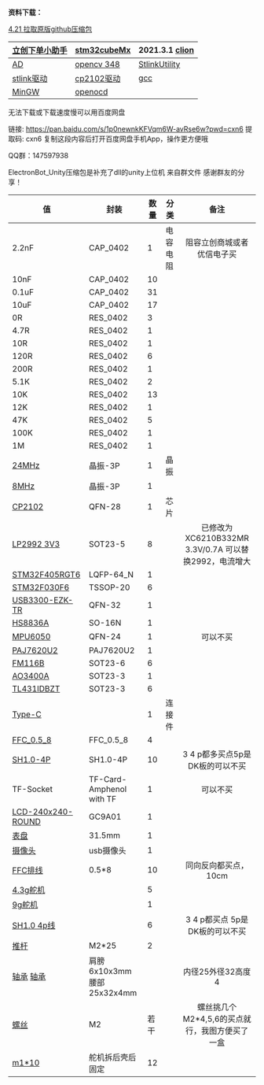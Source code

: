 **资料下载：**

[4.21 拉取原版github压缩包](https://link.jscdn.cn/sharepoint/aHR0cHM6Ly90eHA2NjYtbXkuc2hhcmVwb2ludC5jb20vOnU6L2cvcGVyc29uYWwvdHhwX3R4cDY2Nl9vbm1pY3Jvc29mdF9jb20vRVc3bFRJa2hVVjVDbDhLY2VtZTAwUWNCRWZPQlZEbFFUN0pZdjRZYnFPZHVYdz9lPXZFdUQ1NA.zip)						

| [立创下单小助手](https://link.jscdn.cn/sharepoint/aHR0cHM6Ly90eHA2NjYtbXkuc2hhcmVwb2ludC5jb20vOnU6L2cvcGVyc29uYWwvdHhwX3R4cDY2Nl9vbm1pY3Jvc29mdF9jb20vRVdqb1YwWTRCZHBIbmV0RzRuRXN5V1FCWTV5UERxSDN2d1QtM0FCWHFmVFNzdz9lPWpHYkt3UA.zip) | [stm32cubeMx](https://link.jscdn.cn/sharepoint/aHR0cHM6Ly90eHA2NjYtbXkuc2hhcmVwb2ludC5jb20vOnU6L2cvcGVyc29uYWwvdHhwX3R4cDY2Nl9vbm1pY3Jvc29mdF9jb20vRVNDVFFyTXZ4NFpQdDF4SUVjc1BaSklCNVV4dFZmM2hiVXIzWEdHZkJmTUhjQT9lPXFqenZ6Ng.zip) | 2021.3.1 [clion](https://link.jscdn.cn/sharepoint/aHR0cHM6Ly90eHA2NjYtbXkuc2hhcmVwb2ludC5jb20vOnU6L2cvcGVyc29uYWwvdHhwX3R4cDY2Nl9vbm1pY3Jvc29mdF9jb20vRWRySGJ5NHB4WXBLcHQ5UFR0ZnJXSE1CbUFfcnBxWGtCS0lCb3pmN3FFMVJHQT9lPU9jZ1V6MA.zip) |
| ------------------------------------------------------------ | ------------------------------------------------------------ | ------------------------------------------------------------ |
| [AD](https://link.jscdn.cn/sharepoint/aHR0cHM6Ly90eHA2NjYtbXkuc2hhcmVwb2ludC5jb20vOnU6L2cvcGVyc29uYWwvdHhwX3R4cDY2Nl9vbm1pY3Jvc29mdF9jb20vRVpLakJ0aVlsNUJQclZ1N09yZFk4X3NCMVhGeEstdUh5MmtJZGdtczFJRkRNZz9lPUNsQTF4SA.zip) | [opencv 348](https://link.jscdn.cn/sharepoint/aHR0cHM6Ly90eHA2NjYtbXkuc2hhcmVwb2ludC5jb20vOnU6L2cvcGVyc29uYWwvdHhwX3R4cDY2Nl9vbm1pY3Jvc29mdF9jb20vRVhhLTRxSkIxdzlLdlpvd0ZKajNZNklCbkJ1bjg4RGdLUHp0YWpPRkpqQnlzQT9lPTBlakFqbA..exe) | [StlinkUtility](https://link.jscdn.cn/sharepoint/aHR0cHM6Ly90eHA2NjYtbXkuc2hhcmVwb2ludC5jb20vOnU6L2cvcGVyc29uYWwvdHhwX3R4cDY2Nl9vbm1pY3Jvc29mdF9jb20vRVNVc2czZXdrckZNcDBva1dwNkZXcUlCamhmZjV4cHZsVzEtVEJQc1JoV29LQT9lPW1wZGJmUg.zip) |
| [stlink驱动](https://link.jscdn.cn/sharepoint/aHR0cHM6Ly90eHA2NjYtbXkuc2hhcmVwb2ludC5jb20vOnU6L2cvcGVyc29uYWwvdHhwX3R4cDY2Nl9vbm1pY3Jvc29mdF9jb20vRVJ6a0ZzUno0SDVJcEdBTTdCdjUxY1FCSXdGcGhiN1kxR0g0cWpKc19EWmhXdz9lPUl4dWdlVA.zip) | [cp2102驱动 ](https://link.jscdn.cn/sharepoint/aHR0cHM6Ly90eHA2NjYtbXkuc2hhcmVwb2ludC5jb20vOnU6L2cvcGVyc29uYWwvdHhwX3R4cDY2Nl9vbm1pY3Jvc29mdF9jb20vRWVkU2xyZzM5TlZNajFoNDF6Um9YandCdUpYc1I4WGlBNTZwSUZRUUVvM19mQT9lPXVDcDdUdg.zip) | [gcc](https://link.jscdn.cn/sharepoint/aHR0cHM6Ly90eHA2NjYtbXkuc2hhcmVwb2ludC5jb20vOnU6L2cvcGVyc29uYWwvdHhwX3R4cDY2Nl9vbm1pY3Jvc29mdF9jb20vRWR1V3pJWW9haVZDdEF1a3gwVERXY0FCaWhnV3YtREZ1M1JodkdreXRqckZMZz9lPTk4dllENw.zip) |
| [MinGW](https://link.jscdn.cn/sharepoint/aHR0cHM6Ly90eHA2NjYtbXkuc2hhcmVwb2ludC5jb20vOnU6L2cvcGVyc29uYWwvdHhwX3R4cDY2Nl9vbm1pY3Jvc29mdF9jb20vRVEzQ2d2bjhrZ1JQcFJtWGVRSGJEWElCNEJ1dnRxVHl6eElyMkoxT1VsdXRrdz9lPXRjbzVpdA.zip) | [openocd](https://link.jscdn.cn/sharepoint/aHR0cHM6Ly90eHA2NjYtbXkuc2hhcmVwb2ludC5jb20vOnU6L2cvcGVyc29uYWwvdHhwX3R4cDY2Nl9vbm1pY3Jvc29mdF9jb20vRVctazg0LUcwZ05NdDk3SGF0TFl3MXdCZ0VPY29QLWphLUhxTDd6THlHLUY1QT9lPTdJa0ROYg.zip) |                                                              |

无法下载或下载速度慢可以用百度网盘

链接: https://pan.baidu.com/s/1p0newnkKFVqm6W-avRse6w?pwd=cxn6 提取码: cxn6 复制这段内容后打开百度网盘手机App，操作更方便哦

QQ群：147597938

ElectronBot_Unity压缩包是补充了dll的unity上位机 来自群文件 感谢群友的分享！

| 值                                                           | 封装                       | 数量 | 分类     |                         备注                          |
| ------------------------------------------------------------ | -------------------------- | ---- | -------- | :---------------------------------------------------: |
| 2.2nF                                                        | CAP_0402                   | 1    | 电容电阻 |              阻容立创商城或者优信电子买               |
| 10nF                                                         | CAP_0402                   | 10   |          |                                                       |
| 0.1uF                                                        | CAP_0402                   | 31   |          |                                                       |
| 10uF                                                         | CAP_0402                   | 17   |          |                                                       |
| 0R                                                           | RES_0402                   | 3    |          |                                                       |
| 4.7R                                                         | RES_0402                   | 1    |          |                                                       |
| 10R                                                          | RES_0402                   | 1    |          |                                                       |
| 120R                                                         | RES_0402                   | 6    |          |                                                       |
| 200R                                                         | RES_0402                   | 1    |          |                                                       |
| 5.1K                                                         | RES_0402                   | 2    |          |                                                       |
| 10K                                                          | RES_0402                   | 13   |          |                                                       |
| 12K                                                          | RES_0402                   | 1    |          |                                                       |
| 47K                                                          | RES_0402                   | 5    |          |                                                       |
| 100K                                                         | RES_0402                   | 1    |          |                                                       |
| 1M                                                           | RES_0402                   | 1    |          |                                                       |
| [24MHz](https://item.taobao.com/item.htm?spm=a1z09.2.0.0.1f3c2e8df9Af9i&id=569633363622&_u=b20q7cgb7b7b) | 晶振-3P                    | 1    | 晶振     |                                                       |
| [8MHz](https://item.taobao.com/item.htm?spm=a1z09.2.0.0.1f3c2e8df9Af9i&id=569633363622&_u=b20q7cgb7b7b) | 晶振-3P                    | 1    |          |                                                       |
| [CP2102](https://item.taobao.com/item.htm?spm=a1z10.3-c-s.w4002-21223910208.11.38616a4bJvtoO5&id=522575454240) | QFN-28                     | 1    | 芯片     |                                                       |
| [LP2992 3V3](https://item.taobao.com/item.htm?spm=a1z09.2.0.0.29ee2e8dahZw7u&id=559236610497&_u=s20q7cgb15f7) | SOT23-5                    | 8    |          | 已修改为XC6210B332MR 3.3V/0.7A 可以替换2992，电流增大 |
| [STM32F405RGT6](https://item.taobao.com/item.htm?spm=2013.1.w4018-21223910180.7.37634c481b1TNL&scm=1007.11837.279802.0&id=522577756409&pvid=aa1f18aa-1d2d-4c48-aca4-2510d8bd8b76) | LQFP-64_N                  | 1    |          |                                                       |
| [STM32F030F6](https://item.taobao.com/item.htm?spm=a1z0d.6639537.1997196601.14.6ce87484rl1x1l&id=522554611977) | TSSOP-20                   | 6    |          |                                                       |
| [USB3300-EZK-TR](https://item.taobao.com/item.htm?spm=a1z09.2.0.0.1f3c2e8df9Af9i&id=615706097828&_u=b20q7cgb7b9f) | QFN-32                     | 1    |          |                                                       |
| [HS8836A](https://detail.tmall.com/item.htm?areaId=370200&cat_id=2&id=622686776816&is_b=1&rn=012d1283f6082d96b68273b8aa71ba9c&skuId=4579453447881&spm=a220m.1000858.1000725.16.100120c7B8uvTI&user_id=2206972742543) | SO-16N                     | 1    |          |                                                       |
| [MPU6050](https://item.taobao.com/item.htm?spm=a1z10.3-c-s.w4002-21223910208.13.12246a4bkkMiAU&id=522575310310) | QFN-24                     | 1    |          |                       可以不买                        |
| [PAJ7620U2](https://item.taobao.com/item.htm?spm=a1z09.2.0.0.1f3c2e8df9Af9i&id=571178228286&_u=b20q7cgb3b28) | PAJ7620U2                  | 1    |          |                                                       |
| [FM116B](https://item.taobao.com/item.htm?spm=a1z09.2.0.0.1f3c2e8df9Af9i&id=618979113359&_u=b20q7cgb4a9d) | SOT23-6                    | 6    |          |                                                       |
| [AO3400A](https://item.taobao.com/item.htm?spm=a1z10.3-c-s.w4002-21223910208.9.43706a4bLb8vCV&id=522574089119) | SOT23-3                    | 1    |          |                                                       |
| [TL431IDBZT](https://item.taobao.com/item.htm?spm=a1z09.2.0.0.67002e8dJ6XlJx&id=554339815306&_u=b20q7cgbc675) | SOT23-3                    | 6    |          |                                                       |
| [Type-C](https://item.taobao.com/item.htm?spm=a1z09.2.0.0.62442e8demH03x&id=573090887123&_u=g20q7cgb5a83) |                            | 1    | 连接件   |                                                       |
| [FFC_0.5_8](https://item.taobao.com/item.htm?spm=a1z09.2.0.0.62442e8dmareSl&id=552629356951&_u=g20q7cgb4b1f) | FFC_0.5_8                  | 4    |          |                                                       |
| [SH1.0-4P](https://item.taobao.com/item.htm?spm=a1z09.2.0.0.62442e8demH03x&id=565715285795&_u=g20q7cgbab7d) | SH1.0-4P                   | 10   |          |            3 4 p都多买点5p是DK板的可以不买            |
| TF-Socket                                                    | TF-Card-Amphenol with TF   | 1    |          |                       可以不买                        |
| [LCD-240x240-ROUND](https://item.taobao.com/item.htm?spm=a210c.1.0.0.79791debq2j2F8&id=666438287702&qq-pf-to=pcqq.c2c) | GC9A01                     | 1    |          |                                                       |
| [表盘](https://item.taobao.com/item.htm?spm=a1z09.2.0.0.1f3c2e8df9Af9i&id=624702562166&_u=b20q7cgb2244) | 31.5mm                     | 1    |          |                                                       |
| [摄像头](https://item.taobao.com/item.htm?spm=a1z09.2.0.0.1f3c2e8df9Af9i&id=567717780577&_u=b20q7cgb6b84) | usb摄像头                  | 1    |          |                                                       |
| [FFC排线](https://item.taobao.com/item.htm?spm=a1z09.2.0.0.5cf62e8dtZRRxc&id=549590794021&_u=p20q7cgb7a40) | 0.5*8                      | 10   |          |                 同向反向都买点，10cm                  |
| [4.3g舵机](https://item.taobao.com/item.htm?spm=a1z09.2.0.0.1f3c2e8df9Af9i&id=601889539677&_u=b20q7cgb34d4) |                            | 5    |          |                                                       |
| [9g舵机](https://item.taobao.com/item.htm?spm=a1z09.2.0.0.5cf62e8dtZRRxc&id=577455964879&_u=p20q7cgb27e6) |                            | 1    |          |                                                       |
| [SH1.0 4p线](https://item.taobao.com/item.htm?spm=a1z09.2.0.0.62442e8demH03x&id=565360096163&_u=g20q7cgb107d) |                            | 6    |          |            3 4 p都买点 5p是DK板的可以不买             |
| [推杆](https://item.taobao.com/item.htm?spm=a1z09.2.0.0.1f3c2e8df9Af9i&id=597058278501&_u=b20q7cgb396b) | M2*25                      | 2    |          |                                                       |
| [轴承](https://item.taobao.com/item.htm?spm=a1z09.2.0.0.1f3c2e8df9Af9i&id=550670695721&_u=b20q7cgbace2)      [轴承](https://item.taobao.com/item.htm?spm=a1z09.2.0.0.1f3c2e8df9Af9i&id=626925470285&_u=b20q7cgbb95a) | 肩膀6x10x3mm 腰部25x32x4mm |      |          |                   内径25外径32高度4                   |
| [螺丝](https://item.taobao.com/item.htm?spm=a1z09.2.0.0.1f3c2e8df9Af9i&id=571154046536&_u=b20q7cgb74bb) | M2                         | 若干 |          |    螺丝挑几个M2*4,5,6的买点就行，我图方便买了一盒     |
| [m1*10](https://item.taobao.com/item.htm?spm=a1z09.2.0.0.98452e8dyw0XaE&id=591244120254&_u=m20q7cgb4fc2) | 舵机拆后壳后固定           | 12   |          |                                                       |

